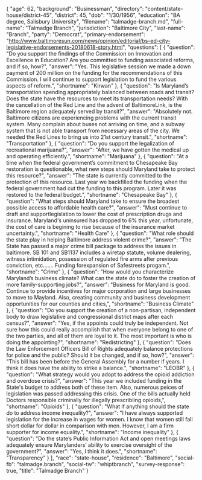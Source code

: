{
  "age": 62,
  "background": "Businessman",
  "directory": "content/state-house/district-45",
  "district": 45,
  "dob": "1/30/1956",
  "education": "BA degree, Salisbury University",
  "filename": "talmadge-branch.md",
  "full-name": "Talmadge Branch",
  "jurisdiction": "Baltimore City",
  "last-name": "Branch",
  "party": "Democrat",
  "primary-endorsement": "http://www.baltimoresun.com/news/opinion/editorial/bs-ed-city-legislative-endorsements-20180618-story.html",
  "questions": [
    {
      "question": "Do you support the findings of the Commission on Innovation and Excellence in Education? Are you committed to funding associated reforms, and if so, how?",
      "answer": "Yes.  This legislative session we made a down payment of 200 million on the funding for the recommendations of this Commission.  I will continue to support legislation to fund the various aspects of reform.",
      "shortname": "Kirwan"
    },
    {
      "question": "Is Maryland’s transportation spending appropriately balanced between roads and transit? Does the state have the resources to meet its transportation needs? With the cancellation of the Red Line and the advent of BaltimoreLink, is the Baltimore region adequately served by transit?",
      "answer": "Absolutely not. Baltimore citizens are experiencing problems with the current transit system.  Many complain about buses not arriving on time, and a subway system that is not able transport from necessary areas of the city. We needed the Red Lines to bring us into 21st century transit.",
      "shortname": "Transportation"
    },
    {
      "question": "Do you support the legalization of recreational marijuana?",
      "answer": "After, we have gotten the medical up and operating efficiently.",
      "shortname": "Marijuana"
    },
    {
      "question": "At a time when the federal government’s commitment to Chesapeake Bay restoration is questionable, what new steps should Maryland take to protect this resource?",
      "answer": "The state is currently committed to the protection of this resource. Last year we backfilled the funding when the federal government had cut the funding to this program. Later it was restored to the federal budget.",
      "shortname": "Chesapeake Bay"
    },
    {
      "question": "What steps should Maryland take to ensure the broadest possible access to affordable health care?",
      "answer": "Must continue to draft and supportlegislation to lower the cost of prescription drugs and insurance. Maryland's uninsured has dropped to 6% this year, unfortunate,  the cost of care is begining to rise because of the insurance market uncertainty.",
      "shortname": "Health Care"
    },
    {
      "question": "What role should the state play in helping Baltimore address violent crime?",
      "answer": "The State has passed a major crime bill package to address the issues in baltimore.  SB 101 and SB1137 includes a wiretap statute, volume dealering,  witness intimidation, possession of regulated fire arms after previous conviction, etc....... Funding forexpansion of Safestreets progam.",
      "shortname": "Crime"
    },
    {
      "question": "How would you characterize Maryland’s business climate? What can the state do to foster the creation of more family-supporting jobs?",
      "answer": "Business for Maryland is good.  Continue to provide incentives for major corporation and large businesses to move to Mayland.  Also, creating community and business development opportunities for our counties and cities,",
      "shortname": "Business Climate"
    },
    {
      "question": "Do you support the creation of a non-partisan, independent body to draw legislative and congressional district maps after each census?",
      "answer": "Yes,  if the appoints could truly be independent.  Not sure how this could really accomplish that when everyone belong to one of the two parties, and all of them are loyal to it. The most important is who is doing the appointing?",
      "shortname": "Redistricting"
    },
    {
      "question": "Does the Law Enforcement Officers Bill of Rights adequately balance protections for police and the public? Should it be changed, and if so, how?",
      "answer": "This bill has been before the General Assembly for a number if years. I think it does have the ability to strike a balance.",
      "shortname": "LEOBR"
    },
    {
      "question": "What strategy would you adopt to address the opioid addiction and overdose crisis?",
      "answer": "This year we included funding in the State's budget to address both of these item.  Also, numerous peices of legislation was passed addressing this crisis. One of the bills actually held Doctors responsible criminally for illegally prescribling opioids,",
      "shortname": "Opioids"
    },
    {
      "question": "What if anything should the state do to address income inequality?",
      "answer": "I have always supported legislation for the increase in wages for women. I know that women still fall short dollar for dollar in comparison with men.  However, I am a firm supporter for income equality.",
      "shortname": "Income inequality"
    },
    {
      "question": "Do the state’s Public Information Act and open meetings laws adequately ensure Marylanders’ ability to exercise oversight of the government?",
      "answer": "Yes, I think it does.",
      "shortname": "Transparency"
    }
  ],
  "race": "state-house",
  "residence": "Baltimore",
  "social-fb": "talmadge.branch",
  "social-tw": "whiptbranch",
  "survey-response": true,
  "title": "Talmadge Branch"
}
